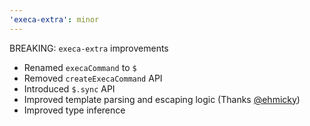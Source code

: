 ```yaml
---
'execa-extra': minor
---
```


BREAKING: `execa-extra` improvements

- Renamed `execaCommand` to `$`
- Removed `createExecaCommand` API
- Introduced `$.sync` API
- Improved template parsing and escaping logic (Thanks [@ehmicky](https://github.com/ehmicky))
- Improved type inference
